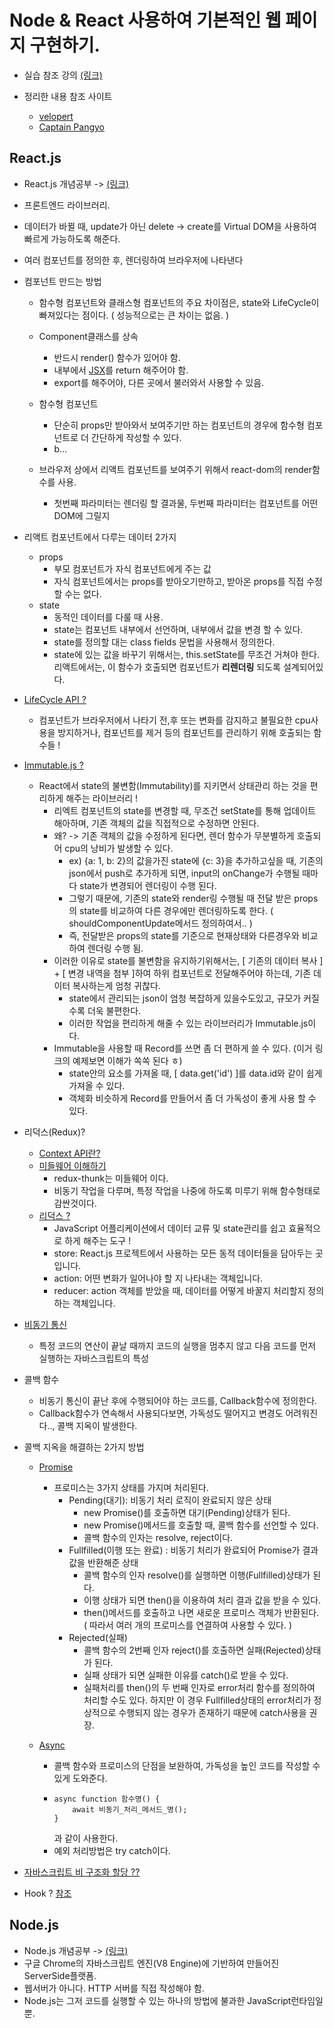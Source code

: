 # Node & React 사용하여 기본적인 웹 페이지 구현하기.

- 실습 참조 강의 [(링크)](https://www.inflearn.com/course/%EB%94%B0%EB%9D%BC%ED%95%98%EB%A9%B0-%EB%B0%B0%EC%9A%B0%EB%8A%94-%EB%85%B8%EB%93%9C-%EB%A6%AC%EC%95%A1%ED%8A%B8-%EA%B8%B0%EB%B3%B8/dashboard)

- 정리한 내용 참조 사이트 
   - [velopert](https://velopert.com/)
   - [Captain Pangyo](https://joshua1988.github.io/web-development/javascript/javascript-asynchronous-operation/)
## React.js
- React.js 개념공부 -> [(링크)](https://velopert.com/3612)
- 프론트엔드 라이브러리.
- 데이터가 바뀔 때, update가 아닌 delete -> create를 Virtual DOM을 사용하여 빠르게 가능하도록 해준다.
- 여러 컴포넌트를 정의한 후, 렌더링하여 브라우저에 나타낸다
- 컴포넌트 만드는 방법
    - 함수형 컴포넌트와 클래스형 컴포넌트의 주요 차이점은, state와 LifeCycle이 빠져있다는 점이다. ( 성능적으로는 큰 차이는 없음. )
    
    - Component클래스를 상속
      - 반드시 render() 함수가 있어야 함.
      - 내부에서 [JSX](https://velopert.com/3626)를 return 해주어야 함.
      - export를 해주어야, 다른 곳에서 불러와서 사용할 수 있음.
      
    - 함수형 컴포넌트
      - 단순히 props만 받아와서 보여주기만 하는 컴포넌트의 경우에 함수형 컴포넌트로 더 간단하게 작성할 수 있다.
      - b...
  - 브라우저 상에서 리액트 컴포넌트를 보여주기 위해서 react-dom의 render함수를 사용.
      - 첫번째 파라미터는 렌더링 할 결과물, 두번째 파라미터는 컴포넌트를 어떤 DOM에 그릴지
- 리액트 컴포넌트에서 다루는 데이터 2가지
    - props
      - 부모 컴포넌트가 자식 컴포넌트에게 주는 값
      - 자식 컴포넌트에서는 props를 받아오기만하고, 받아온 props를 직접 수정 할 수는 없다.
    - state
      - 동적인 데이터를 다룰 때 사용.
      - state는 컴포넌트 내부에서 선언하며, 내부에서 값을 변경 할 수 있다.
      - state를 정의할 대는 class fields 문법을 사용해서 정의한다.
      - state에 있는 값을 바꾸기 위해서는, this.setState를 무조건 거쳐야 한다. 리액트에서는, 이 함수가 호출되면 컴포넌트가 <b>리렌더링</b> 되도록 설계되어있다.
- [LifeCycle API ?](https://velopert.com/3631)
   - 컴포넌트가 브라우저에서 나타기 전,후 또는 변화를 감지하고 불필요한 cpu사용을 방지하거나, 컴포넌트를 제거 등의 컴포넌트를 관리하기 위해 호출되는 함수들 !
- [Immutable.js ?](https://velopert.com/3486)
   - React에서 state의 불변함(Immutability)를 지키면서 상태관리 하는 것을 편리하게 해주는 라이브러리 !
     - 리엑트 컴포넌트의 state를 변경할 때, 무조건 setState를 통해 업데이트 해아하며, 기존 객체의 값을 직접적으로 수정하면 안된다.
     - 왜? -> 기존 객체의 값을 수정하게 된다면, 렌더 함수가 무분별하게 호출되어 cpu의 낭비가 발생할 수 있다.
        - ex) {a: 1, b: 2}의 값을가진 state에 {c: 3}을 추가하고싶을 때, 기존의 json에서 push로 추가하게 되면, input의 onChange가 수행될 때마다 state가 변경되어 렌더링이 수행 된다.
        - 그렇기 때문에, 기존의 state와 render링 수행될 때 전달 받은 props의 state를 비교하여 다른 경우에만 렌더링하도록 한다. ( shouldComponentUpdate메서드 정의하여서.. )
        - 즉, 전달받은 props의 state를 기준으로 현재상태와 다른경우와 비교하여 렌더링 수행 됨.
     - 이러한 이유로 state를 불변함을 유지하기위해서는, [ 기존의 데이터 복사 ] + [ 변경 내역을 첨부 ]하여 하위 컴포넌트로 전달해주어야 하는데, 기존 데이터 복사하는게 엄청 귀찮다.
        - state에서 관리되는 json이 엄청 복잡하게 있을수도있고, 규모가 커질수록 더욱 불편한다.
        - 이러한 작업을 편리하게 해줄 수 있는 라이브러리가 Immutable.js이다.
     - Immutable을 사용할 때 Record를 쓰면 좀 더 편하게 쓸 수 있다. (이거 링크의 예제보면 이해가 쏙쏙 된다 ㅎ)
        - state안의 요소를 가져올 때, [ data.get('id') ]를 data.id와 같이 쉽게 가져올 수 있다.
        - 객체화 비슷하게 Record를 만들어서 좀 더 가독성이 좋게 사용 할 수 있다.
- 리덕스(Redux)?
    - [Context API란?](https://velopert.com/3606)
    - [미들웨어 이해하기](https://velopert.com/3401)
      - redux-thunk는 미들웨어 이다.
      - 비동기 작업을 다루며, 특정 작업을 나중에 하도록 미루기 위해 함수형태로 감싼것이다.
    - [리덕스 ?](https://velopert.com/3528)
      - JavaScript 어플리케이션에서 데이터 교류 및 state관리를 쉽고 효율적으로 하게 해주는 도구 !
      - store: React.js 프로젝트에서 사용하는 모든 동적 데이터들을 담아두는 곳 입니다.
      - action: 어떤 변화가 일어나야 할 지 나타내는 객체입니다.
      - reducer: action 객체를 받았을 때, 데이터를 어떻게 바꿀지 처리할지 정의하는 객체입니다.
- [비동기 통신](https://joshua1988.github.io/web-development/javascript/javascript-asynchronous-operation/)
    - 특정 코드의 연산이 끝날 때까지 코드의 실행을 멈추지 않고 다음 코드를 먼저 실행하는 자바스크립트의 특성
- 콜백 함수
    - 비동기 통신이 끝난 후에 수행되어야 하는 코드를, Callback함수에 정의한다.
    - Callback함수가 연속해서 사용되다보면, 가독성도 떨어지고 변경도 어려워진다.., 콜백 지옥이 발생한다.
- 콜백 지옥을 해결하는 2가지 방법
    - [Promise](https://joshua1988.github.io/web-development/javascript/promise-for-beginners/)
        - 프로미스는 3가지 상태를 가지며 처리된다.
          - Pending(대기): 비동기 처리 로직이 완료되지 않은 상태 
            - new Promise()를 호출하면 대기(Pending)상태가 된다.
            - new Promise()메서드를 호출할 때, 콜백 함수를 선언할 수 있다.
            - 콜백 함수의 인자는 resolve, reject이다.
          - Fullfilled(이행 또는 완료) : 비동기 처리가 완료되어 Promise가 결과 값을 반환해준 상태
            - 콜백 함수의 인자 resolve()를 실행하면 이행(Fullfilled)상태가 된다.
            - 이행 상태가 되면 then()을 이용하여 처리 결과 값을 받을 수 있다.
            - then()메서드를 호출하고 나면 새로운 프로미스 객체가 반환된다. ( 따라서 여러 개의 프로미스를 연결하여 사용할 수 있다. )
          - Rejected(실패)
            - 콜백 함수의 2번째 인자 reject()를 호출하면 실패(Rejected)상태가 된다.
            - 실패 상태가 되면 실패한 이유를 catch()로 받을 수 있다.
            - 실패처리를 then()의 두 번째 인자로 error처리 함수를 정의하여 처리할 수도 있다. 하지만 이 경우 Fullfilled상태의 error처리가 정상적으로 수행되지 않는 경우가 존재하기 때문에 catch사용을 권장.
                    
    - [Async](https://joshua1988.github.io/web-development/javascript/js-async-await/)
      - 콜백 함수와 프로미스의 단점을 보완하여, 가독성을 높인 코드를 작성할 수 있게 도와준다.
      - ``` 
        async function 함수명() {
            await 비동기_처리_메서드_명();
        }
        ```
        과 같이 사용한다.
      - 예외 처리방법은 try catch이다.

 - [자바스크립트 비 구조화 할당 ??](https://developer.mozilla.org/ko/docs/Web/JavaScript/Reference/Operators/Destructuring_assignment)
    
- Hook ? [참조](https://ko.reactjs.org/docs/hooks-intro.html)
## Node.js
- Node.js 개념공부 -> [(링크)](https://velopert.com/133)
- 구글 Chrome의 자바스크립트 엔진(V8 Engine)에 기반하여 만들어진 ServerSide플랫폼.
- 웹서버가 아니다. HTTP 서버를 직접 작성해야 함.
- Node.js는 그저 코드를 실행할 수 있는 하나의 방법에 불과한 JavaScript런타임일 뿐.
